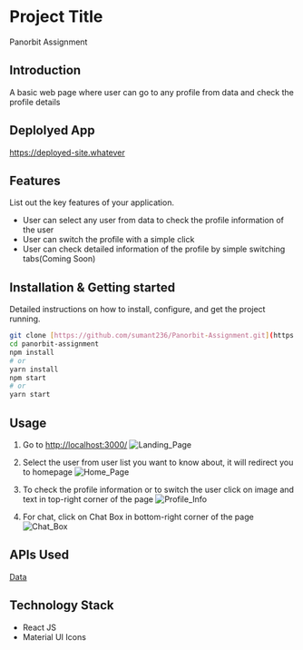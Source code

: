# Project Title
Panorbit Assignment

## Introduction
A basic web page where user can go to any profile from data and check the profile details

## Deplolyed App
https://deployed-site.whatever

## Features
List out the key features of your application.

- User can select any user from data to check the profile information of the user
- User can switch the profile with a simple click
- User can check detailed information of the profile by simple switching tabs(Coming Soon)

## Installation & Getting started
Detailed instructions on how to install, configure, and get the project running.

```bash
git clone [https://github.com/sumant236/Panorbit-Assignment.git](https://github.com/sumant236/Panorbit-Assignment.git)
cd panorbit-assignment
npm install 
# or
yarn install 
npm start
# or
yarn start
```

## Usage
1. Go to [http://localhost:3000/](http://localhost:3000/)
   ![Landing_Page](https://github.com/sumant236/Panorbit_Assignment/assets/53209266/b96d630b-95ec-471d-8e29-fe4b9619a866)

2. Select the user from user list you want to know about, it will redirect you to homepage
   ![Home_Page](https://github.com/sumant236/Panorbit_Assignment/assets/53209266/eace0c85-6ee6-4242-87b6-5512065f4fce)

3. To check the profile information or to switch the user click on image and text in top-right corner of the page
   ![Profile_Info](https://github.com/sumant236/Panorbit_Assignment/assets/53209266/ba03910e-d0de-4f92-bfab-2bd90005156a)

4. For chat, click on Chat Box in bottom-right corner of the page
   ![Chat_Box](https://github.com/sumant236/Panorbit_Assignment/assets/53209266/8fe25fe1-98de-43e1-8144-a6ef4dd1bca2)


## APIs Used
 [Data](https://panorbit.in/api/users.json)

## Technology Stack
- React JS 
- Material UI Icons
